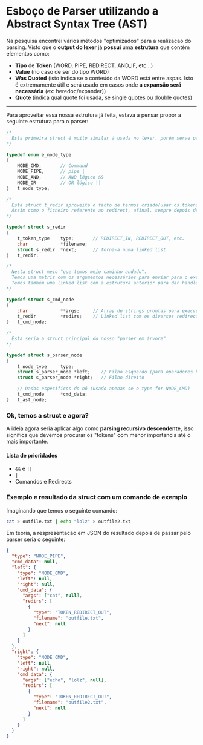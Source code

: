 # Esboço de Parser utilizando a Abstract Syntax Tree (AST)

Na pesquisa encontrei vários métodos "optimizados" para a realizacao do parsing. Visto que o **output do lexer** já **possui** uma **estrutura** que contém elementos como:
  - **Tipo** de **Token** (WORD, PIPE, REDIRECT, AND_IF, etc...)
  - **Value** (no caso de ser do tipo WORD)
  - **Was Quoted** (isto indica se o conteúdo da WORD está entre aspas. Isto é extremamente útil e será usado em casos onde **a expansão será necessária** (ex: heredoc/expander))
  - **Quote** (indica qual quote foi usada, se single quotes ou double quotes)

---

Para aproveitar essa nossa estrutura já feita, estava a pensar propor a seguinte estrutura para o parser:

```c
/*
  Esta primeira struct é muito similar á usada no lexer, porém serve para ser usada entre nodes
*/

typedef enum e_node_type
{
    NODE_CMD,       // Command
    NODE_PIPE,      // pipe |
    NODE_AND,       // AND lógico &&
    NODE_OR         // OR lógico ||
}   t_node_type;

/* 
  Esta struct t_redir aproveita o facto de termos criado/usar os tokens do lexer para descrever que tipo de redirect é.
  Assim como o ficheiro referente ao redirect, afinal, sempre depois de um redirect temos um ficheiro.
*/

typedef struct s_redir
{
    t_token_type    type;       // REDIRECT_IN, REDIRECT_OUT, etc.
    char            *filename;
    struct s_redir  *next;      // Torna-a numa linked list
}   t_redir;

/*
  Nesta struct meio "que temos meio caminho andado".
  Temos uma matriz com os argumentos necessários para enviar para o execve (que seria um dos últimos passos na execucão).
  Temos também uma linked list com a estrutura anterior para dar handle aos redirects.
*/

typedef struct s_cmd_node
{
    char            **args;     // Array de strings prontas para execve (ex: {"ls", "-l", NULL})
    t_redir         *redirs;    // Linked list com os diversos redirects necessários
}   t_cmd_node;

/*
  Esta seria a struct principal do nosso "parser em árvore".
*/

typedef struct s_parser_node
{
    t_node_type     type;
    struct s_parser_node *left;    // Filho esquerdo (para operadores binários como PIPE)
    struct s_parser_node *right;   // Filho direito

    // Dados específicos do nó (usado apenas se o type for NODE_CMD)
    t_cmd_node      *cmd_data;
}   t_ast_node;
```

### Ok, temos a struct e agora?
A ideia agora seria aplicar algo como **parsing recursivo descendente**, isso significa que devemos procurar os "tokens" com menor importancia até o mais importante.

#### Lista de prioridades
- `&&` e `||`
- `|`
- Comandos e Redirects

### Exemplo e resultado da struct com um comando de exemplo
Imaginando que temos o seguinte comando: 
```bash
cat > outfile.txt | echo "lolz" > outfile2.txt
```

Em teoria, a respresentacão em JSON do resultado depois de passar pelo parser seria o seguinte:
```json
{
  "type": "NODE_PIPE",
  "cmd_data": null,
  "left": {
    "type": "NODE_CMD",
    "left": null,
    "right": null,
    "cmd_data": {
      "args": ["cat", null],
      "redirs": [
        {
          "type": "TOKEN_REDIRECT_OUT",
          "filename": "outfile.txt",
          "next": null
        }
      ]
    }
  },
  "right": {
    "type": "NODE_CMD",
    "left": null,
    "right": null,
    "cmd_data": {
      "args": ["echo", "lolz", null],
      "redirs": [
        {
          "type": "TOKEN_REDIRECT_OUT",
          "filename": "outfile2.txt",
          "next": null
        }
      ]
    }
  }
}
```
